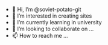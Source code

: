 - 👋 Hi, I’m @soviet-potato-git
- 👀 I’m interested in creating sites
- 🌱 I’m currently learning in university
- 💞️ I’m looking to collaborate on ...
- 📫 How to reach me ...

<!---
soviet-potato-git/soviet-potato-git is a ✨ special ✨ repository because its `README.md` (this file) appears on your GitHub profile.
You can click the Preview link to take a look at your changes.
--->

